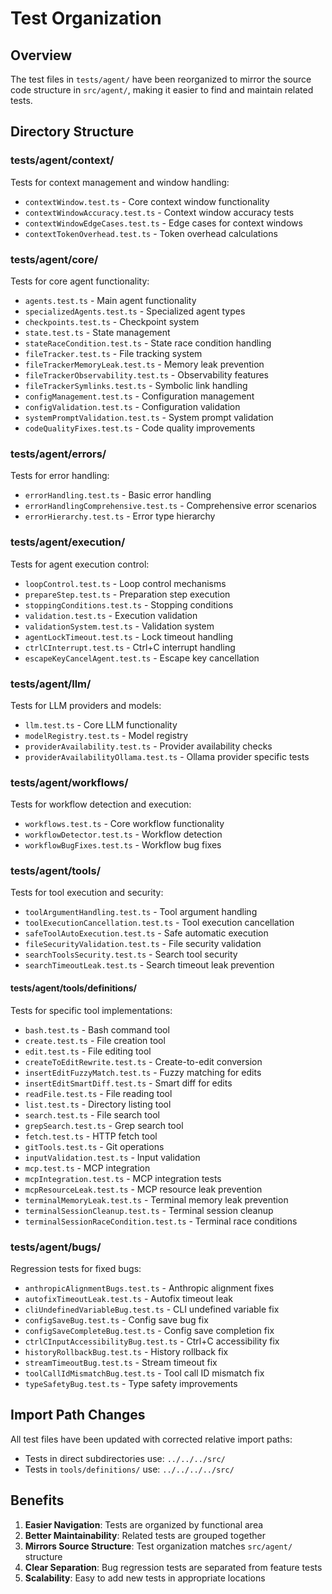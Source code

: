 # Test Organization

## Overview

The test files in `tests/agent/` have been reorganized to mirror the source code structure in `src/agent/`, making it easier to find and maintain related tests.

## Directory Structure

### tests/agent/context/
Tests for context management and window handling:
- `contextWindow.test.ts` - Core context window functionality
- `contextWindowAccuracy.test.ts` - Context window accuracy tests
- `contextWindowEdgeCases.test.ts` - Edge cases for context windows
- `contextTokenOverhead.test.ts` - Token overhead calculations

### tests/agent/core/
Tests for core agent functionality:
- `agents.test.ts` - Main agent functionality
- `specializedAgents.test.ts` - Specialized agent types
- `checkpoints.test.ts` - Checkpoint system
- `state.test.ts` - State management
- `stateRaceCondition.test.ts` - State race condition handling
- `fileTracker.test.ts` - File tracking system
- `fileTrackerMemoryLeak.test.ts` - Memory leak prevention
- `fileTrackerObservability.test.ts` - Observability features
- `fileTrackerSymlinks.test.ts` - Symbolic link handling
- `configManagement.test.ts` - Configuration management
- `configValidation.test.ts` - Configuration validation
- `systemPromptValidation.test.ts` - System prompt validation
- `codeQualityFixes.test.ts` - Code quality improvements

### tests/agent/errors/
Tests for error handling:
- `errorHandling.test.ts` - Basic error handling
- `errorHandlingComprehensive.test.ts` - Comprehensive error scenarios
- `errorHierarchy.test.ts` - Error type hierarchy

### tests/agent/execution/
Tests for agent execution control:
- `loopControl.test.ts` - Loop control mechanisms
- `prepareStep.test.ts` - Preparation step execution
- `stoppingConditions.test.ts` - Stopping conditions
- `validation.test.ts` - Execution validation
- `validationSystem.test.ts` - Validation system
- `agentLockTimeout.test.ts` - Lock timeout handling
- `ctrlCInterrupt.test.ts` - Ctrl+C interrupt handling
- `escapeKeyCancelAgent.test.ts` - Escape key cancellation

### tests/agent/llm/
Tests for LLM providers and models:
- `llm.test.ts` - Core LLM functionality
- `modelRegistry.test.ts` - Model registry
- `providerAvailability.test.ts` - Provider availability checks
- `providerAvailabilityOllama.test.ts` - Ollama provider specific tests

### tests/agent/workflows/
Tests for workflow detection and execution:
- `workflows.test.ts` - Core workflow functionality
- `workflowDetector.test.ts` - Workflow detection
- `workflowBugFixes.test.ts` - Workflow bug fixes

### tests/agent/tools/
Tests for tool execution and security:
- `toolArgumentHandling.test.ts` - Tool argument handling
- `toolExecutionCancellation.test.ts` - Tool execution cancellation
- `safeToolAutoExecution.test.ts` - Safe automatic execution
- `fileSecurityValidation.test.ts` - File security validation
- `searchToolsSecurity.test.ts` - Search tool security
- `searchTimeoutLeak.test.ts` - Search timeout leak prevention

#### tests/agent/tools/definitions/
Tests for specific tool implementations:
- `bash.test.ts` - Bash command tool
- `create.test.ts` - File creation tool
- `edit.test.ts` - File editing tool
- `createToEditRewrite.test.ts` - Create-to-edit conversion
- `insertEditFuzzyMatch.test.ts` - Fuzzy matching for edits
- `insertEditSmartDiff.test.ts` - Smart diff for edits
- `readFile.test.ts` - File reading tool
- `list.test.ts` - Directory listing tool
- `search.test.ts` - File search tool
- `grepSearch.test.ts` - Grep search tool
- `fetch.test.ts` - HTTP fetch tool
- `gitTools.test.ts` - Git operations
- `inputValidation.test.ts` - Input validation
- `mcp.test.ts` - MCP integration
- `mcpIntegration.test.ts` - MCP integration tests
- `mcpResourceLeak.test.ts` - MCP resource leak prevention
- `terminalMemoryLeak.test.ts` - Terminal memory leak prevention
- `terminalSessionCleanup.test.ts` - Terminal session cleanup
- `terminalSessionRaceCondition.test.ts` - Terminal race conditions

### tests/agent/bugs/
Regression tests for fixed bugs:
- `anthropicAlignmentBugs.test.ts` - Anthropic alignment fixes
- `autofixTimeoutLeak.test.ts` - Autofix timeout leak
- `cliUndefinedVariableBug.test.ts` - CLI undefined variable fix
- `configSaveBug.test.ts` - Config save bug fix
- `configSaveCompleteBug.test.ts` - Config save completion fix
- `ctrlCInputAccessibilityBug.test.ts` - Ctrl+C accessibility fix
- `historyRollbackBug.test.ts` - History rollback fix
- `streamTimeoutBug.test.ts` - Stream timeout fix
- `toolCallIdMismatchBug.test.ts` - Tool call ID mismatch fix
- `typeSafetyBug.test.ts` - Type safety improvements

## Import Path Changes

All test files have been updated with corrected relative import paths:
- Tests in direct subdirectories use: `../../../src/`
- Tests in `tools/definitions/` use: `../../../../src/`

## Benefits

1. **Easier Navigation**: Tests are organized by functional area
2. **Better Maintainability**: Related tests are grouped together
3. **Mirrors Source Structure**: Test organization matches `src/agent/` structure
4. **Clear Separation**: Bug regression tests are separated from feature tests
5. **Scalability**: Easy to add new tests in appropriate locations

